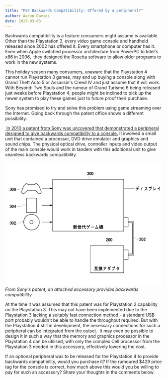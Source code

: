```yaml
---
title: "PS4 Backwards Compatibility: Offered by a peripheral?"
author: Aaron Davies
date: 2013-03-03
---
```


Backwards compatibility is a feature consumers might assume is available. Other than the Playstation 3, every video game console and handheld released since 2002 has offered it. Every smartphone or computer has it. Even when Apple switched processor architecture from PowerPC to Intel's x86 in 2006,  they designed the Rosetta software to allow older programs to work in the new systems.

This holiday season many consumers, unaware that the Playstation 4 cannot run Playstation 3 games, may end up buying a console along with Grand Theft Auto 5 or Assassin's Creed IV and just assume that it will work. With Beyond: Two Souls and the rumour of Grand Turismo 6 being released just weeks before Playstation 4, people might be inclined to pick up the newer system to play these games just to future proof their purchase.

Sony has promised to try and solve this problem using game streaming over the Internet. Going back through the patent office shows a different possibility.

[ In 2010 a patent from Sony was uncovered that demonstrated a peripheral designed to give backwards compatibility to a console.](http://www.siliconera.com/2010/09/14/sony-japan-files-patent-for-new-generation-console-to-previous-generation-console-adapter/) It involved a small unit that contained a processor, DVD drive emulator and graphics and sound chips. The physical optical drive, controller inputs and video output of the main console would work in tandem with this additional unit to give seamless backwards compatibility.

[![From Sony's patent, an attached accessory provides backwards compatibility](/media/images/blog/backcompat.png)](/media/images/blog/backcompat.png)
_From Sony's patent, an attached accessory provides backwards compatibility_

At the time it was assumed that this patent was for Playstation 2 capability on the Playstation 3. This may not have been implemented due to the Playstation 3 lacking a suitably fast connection method - a standard USB port probably wouldn't be able to handle the throughput required. But with the Playstation 4 still in development, the necessary connections for such a peripheral can be integrated from the outset.  It may even be possible to design it in such a way that the memory and graphics processor in the Playstation 4 can be utilised, with only the complex Cell processor from the Playstation 3 needed in this accessory, effectively lowering the cost.

If an optional peripheral was to be released for the Playstation 4 to provide backwards compatibility, would you purchase it? If the rumoured $429 price tag for the console is correct, how much above this would you be willing to pay for such an accessory? Share your thoughts in the comments below.
